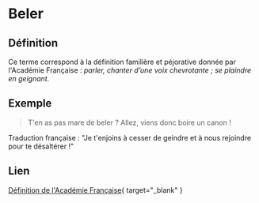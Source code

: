 # Beler

## Définition

Ce terme correspond à la définition familière et péjorative donnée par l'Académie Française : _parler, chanter d’une voix chevrotante ; se plaindre en geignant._

## Exemple

> T'en as pas mare de beler ? Allez, viens donc boire un canon !

Traduction française : "Je t'enjoins à cesser de geindre et à nous rejoindre pour te désaltérer !"

## Lien

[Définition de l'Académie Française](https://www.dictionnaire-academie.fr/article/A9B0782){ target="_blank" }